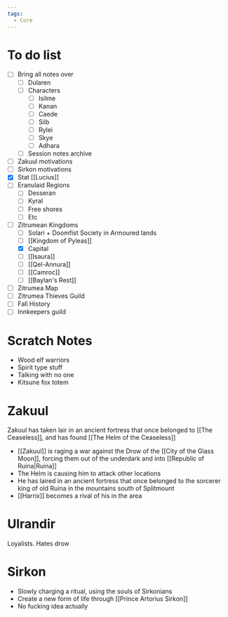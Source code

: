 ```yaml
---
tags:
  - Core
---
```

# To do list
- [ ] Bring all notes over
	- [ ] Dularen
	- [ ] Characters
		- [ ] Isilme
		- [ ] Kanan
		- [ ] Caede
		- [ ] Silb
		- [ ] Rylei
		- [ ] Skye
		- [ ] Adhara
	- [ ] Session notes archive
- [ ] Zakuul motivations
- [ ] Sirkon motivations
- [x] Stat [[Lucius]]
- [ ] Eranulaid Regions
	- [ ] Desseran
	- [ ] Kyral
	- [ ] Free shores
	- [ ] Etc
- [ ] Zitrumean Kingdoms
	- [ ] Solari + Doomfist Society in Armoured lands
	- [ ] [[Kingdom of Pyleas]]
	- [x] Capital
	- [ ] [[Isaura]]
	- [ ] [[Qel-Annura]]
	- [ ] [[Camroc]]
	- [ ] [[Baylan's Rest]]
- [ ] Zitrumea Map
- [ ] Zitrumea Thieves Guild
- [ ] Fall History
- [ ] Innkeepers guild
# Scratch Notes
- Wood elf warriors
- Spirit type stuff
- Talking with no one
- Kitsune fox totem
# Zakuul
Zakuul has taken lair in an ancient fortress that once belonged to [[The Ceaseless]], and has found [[The Helm of the Ceaseless]]
- [[Zakuul]] is raging a war against the Drow of the [[City of the Glass Moon]], forcing them out of the underdark and into [[Republic of Ruina|Ruina]]
- The Helm is causing him to attack other locations
- He has laired in an ancient fortress that once belonged to the sorcerer king of old Ruina in the mountains south of Splitmount
- [[Harrix]] becomes a rival of his in the area
# Ulrandir
Loyalists. Hates drow
# Sirkon
- Slowly charging a ritual, using the souls of Sirkonians
- Create a new form of life through [[Prince Artorius Sirkon]]
- No fucking idea actually
